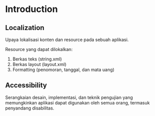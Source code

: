 # Introduction

## Localization

Upaya lokalisasi konten dan resource pada sebuah aplikasi.

Resource yang dapat dilokalkan:

1. Berkas teks (string.xml)
2. Berkas layout (layout.xml)
3. Formatting (penomoran, tanggal, dan mata uang)

## Accessibility

Serangkaian desain, implementasi, dan teknik pengujian yang memungkinkan aplikasi dapat digunakan oleh semua orang, termasuk penyandang disabilitas.
